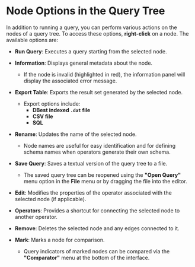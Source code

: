 # Node Options in the Query Tree

In addition to running a query, you can perform various actions on the nodes of a query tree. To access these options, **right-click** on a node. The available options are:

- **Run Query**: Executes a query starting from the selected node.

- **Information**: Displays general metadata about the node.  
  - If the node is invalid (highlighted in red), the information panel will display the associated error message.

- **Export Table**: Exports the result set generated by the selected node.  
  - Export options include:
    - **DBest indexed `.dat` file**
    - **CSV file**
    - **SQL**

- **Rename**: Updates the name of the selected node.  
  - Node names are useful for easy identification and for defining schema names when operators generate their own schema.

- **Save Query**: Saves a textual version of the query tree to a file.  
  - The saved query tree can be reopened using the **"Open Query"** menu option in the **File** menu or by dragging the file into the editor.

- **Edit**: Modifies the properties of the operator associated with the selected node (if applicable).

- **Operators**: Provides a shortcut for connecting the selected node to another operator.

- **Remove**: Deletes the selected node and any edges connected to it.

- **Mark**: Marks a node for comparison.  
  - Query indicators of marked nodes can be compared via the **"Comparator"** menu at the bottom of the interface.

